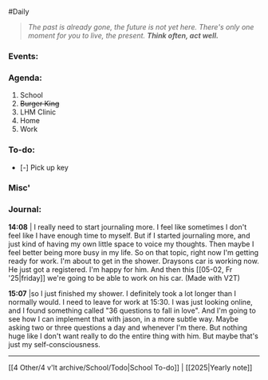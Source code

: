 #Daily
>*The past is already gone, the future is not yet here. There's only one moment for you to live, the present.*
>***Think often, act well.***
### Events:

### Agenda:
1. School
2. ~~Burger King~~
3. LHM Clinic
4. Home
5. Work
### To-do:
- [-] Pick up key
### Misc'

### Journal:
**14:08** | I really need to start journaling more. I feel like sometimes I don't feel like I have enough time to myself. But if I started journaling more, and just kind of having my own little space to voice my thoughts. Then maybe I feel better being more busy in my life. So on that topic, right now I'm getting ready for work. I'm about to get in the shower. Draysons car is working now. He just got a registered. I'm happy for him. And then this [[05-02, Fr '25|friday]] we're going to be able to work on his car. (Made with V2T)

**15:07** |so I just finished my shower. I definitely took a lot longer than I normally would. I need to leave for work at 15:30. I was just looking online, and I found something called "36 questions to fall in love". And I'm going to see how I can implement that with jason, in a more subtle way. Maybe asking two or three questions a day and whenever I'm there. But nothing huge like I don't want really to do the entire thing with him. But maybe that's just my self-consciousness.

---
[[4 Other/4 v'lt archive/School/Todo|School To-do]] | [[2025|Yearly note]]